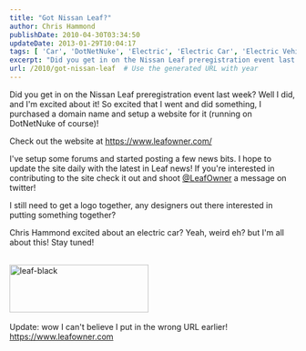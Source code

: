 ```yaml
---
title: "Got Nissan Leaf?"
author: Chris Hammond
publishDate: 2010-04-30T03:34:50
updateDate: 2013-01-29T10:04:17
tags: [ 'Car', 'DotNetNuke', 'Electric', 'Electric Car', 'Electric Vehicle', 'EV', 'Leaf', 'Nissan', 'Nissan Leaf', 'Project' ]
excerpt: "Did you get in on the Nissan Leaf preregistration event last week? Well I did, and I'm excited about it! So excited that I went and did something, I purchased a domain name and setup a website for it (running on DotNetNuke of course)! Check out the website at https://www.leafowner.com/ I've setup some forums and started posting a few news bits. I hope to update the site daily with the latest in Leaf news! If you're interested in contributing to the site check it out and shoot @LeafOwner a message on twitter! I still need to get a logo together, any designers out there interested in putting something together? Chris Hammond excited about an electric car? Yeah, weird eh? but I'm all about this! Stay tuned!    Update: wow I can't believe I put in the wrong URL earlier! https://www.leafowner.com"
url: /2010/got-nissan-leaf  # Use the generated URL with year
---
```

<p>Did you get in on the Nissan Leaf preregistration event last week? Well I did, and I'm excited about it! So excited that I went and did something, I purchased a domain name and setup a website for it (running on DotNetNuke of course)!</p> <p>Check out the website at <a href="https://www.leafowner.com/">https://www.leafowner.com/</a></p> <p>I've setup some forums and started posting a few news bits. I hope to update the site daily with the latest in Leaf news! If you're interested in contributing to the site check it out and shoot <a href="https://twitter.com/leafowner" target="_blank">@LeafOwner</a> a message on twitter!</p> <p>I still need to get a logo together, any designers out there interested in putting something together?</p> <p>Chris Hammond excited about an electric car? Yeah, weird eh? but I'm all about this! Stay tuned!</p> <p><a href="/assets/images/PublishThumbnails/WindowsLiveWriter/gotnissanleaf_7ff/leaf-black_2.png"><br /> <img width="244" height="84" title="leaf-black" style="display: inline;border: 0px;" alt="leaf-black" src="https://www.chrishammond.com/Portals/0/PublishThumbnails/WindowsLiveWriter/GotNissanLeaf_7FF/leaf-black_thumb.png" /></a><br /> <br /> Update: wow I can't believe I put in the wrong URL earlier! <a href="https://www.leafowner.com">https://www.leafowner.com</a></p>
